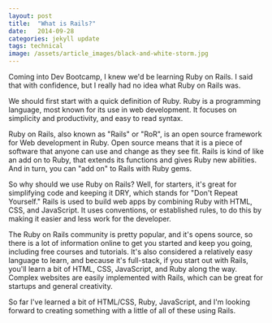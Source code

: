 ```yaml
---
layout: post
title:  "What is Rails?"
date:   2014-09-28
categories: jekyll update
tags: technical
image: /assets/article_images/black-and-white-storm.jpg
---
```


Coming into Dev Bootcamp, I knew we'd be learning Ruby on Rails.  I said that with confidence, but I really had no idea what Ruby on Rails was.

We should first start with a quick definition of Ruby.  Ruby is a programming language, most known for its use in web development.  It focuses on simplicity and productivity, and easy to read syntax.

Ruby on Rails, also known as "Rails" or "RoR", is an open source framework for Web development in Ruby.  Open source means that it is a piece of software that anyone can use and change as they see fit.  Rails is kind of like an add on to Ruby, that extends its functions and gives Ruby new abilities. And in turn, you can "add on" to Rails with Ruby gems.

So why should we use Ruby on Rails?  Well, for starters, it's great for simplifying code and keeping it DRY, which stands for "Don't Repeat Yourself." Rails is used to build web apps by combining Ruby with HTML, CSS, and JavaScript. It uses conventions, or established rules, to do this by making it easier and less work for the developer.

The Ruby on Rails community is pretty popular, and it's opens source, so there is a lot of information online to get you started and keep you going, including free courses and tutorials.  It's also considered a relatively easy language to learn, and because it's full-stack, if you start out with Rails, you'll learn a bit of HTML, CSS, JavaScript, and Ruby along the way.  Complex websites are easily implemented with Rails, which can be great for startups and general creativity.

So far I've learned a bit of HTML/CSS, Ruby, JavaScript, and I'm looking forward to creating something with a little of all of these using Rails.